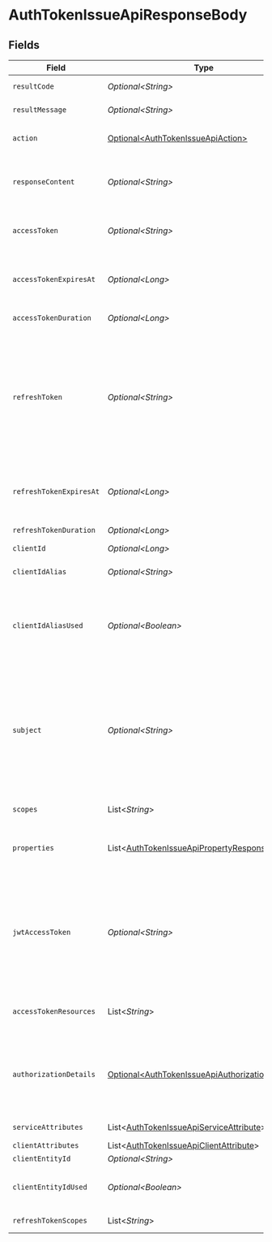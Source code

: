 # AuthTokenIssueApiResponseBody


## Fields

| Field                                                                                                                                                                                                                                                                                                                                                                                                    | Type                                                                                                                                                                                                                                                                                                                                                                                                     | Required                                                                                                                                                                                                                                                                                                                                                                                                 | Description                                                                                                                                                                                                                                                                                                                                                                                              |
| -------------------------------------------------------------------------------------------------------------------------------------------------------------------------------------------------------------------------------------------------------------------------------------------------------------------------------------------------------------------------------------------------------- | -------------------------------------------------------------------------------------------------------------------------------------------------------------------------------------------------------------------------------------------------------------------------------------------------------------------------------------------------------------------------------------------------------- | -------------------------------------------------------------------------------------------------------------------------------------------------------------------------------------------------------------------------------------------------------------------------------------------------------------------------------------------------------------------------------------------------------- | -------------------------------------------------------------------------------------------------------------------------------------------------------------------------------------------------------------------------------------------------------------------------------------------------------------------------------------------------------------------------------------------------------- |
| `resultCode`                                                                                                                                                                                                                                                                                                                                                                                             | *Optional\<String>*                                                                                                                                                                                                                                                                                                                                                                                      | :heavy_minus_sign:                                                                                                                                                                                                                                                                                                                                                                                       | The code which represents the result of the API call.                                                                                                                                                                                                                                                                                                                                                    |
| `resultMessage`                                                                                                                                                                                                                                                                                                                                                                                          | *Optional\<String>*                                                                                                                                                                                                                                                                                                                                                                                      | :heavy_minus_sign:                                                                                                                                                                                                                                                                                                                                                                                       | A short message which explains the result of the API call.                                                                                                                                                                                                                                                                                                                                               |
| `action`                                                                                                                                                                                                                                                                                                                                                                                                 | [Optional\<AuthTokenIssueApiAction>](../../models/operations/AuthTokenIssueApiAction.md)                                                                                                                                                                                                                                                                                                                 | :heavy_minus_sign:                                                                                                                                                                                                                                                                                                                                                                                       | The next action that the authorization server implementation should take.                                                                                                                                                                                                                                                                                                                                |
| `responseContent`                                                                                                                                                                                                                                                                                                                                                                                        | *Optional\<String>*                                                                                                                                                                                                                                                                                                                                                                                      | :heavy_minus_sign:                                                                                                                                                                                                                                                                                                                                                                                       | The content that the authorization server implementation is to return to the client application.<br/>Its format is JSON.<br/>                                                                                                                                                                                                                                                                            |
| `accessToken`                                                                                                                                                                                                                                                                                                                                                                                            | *Optional\<String>*                                                                                                                                                                                                                                                                                                                                                                                      | :heavy_minus_sign:                                                                                                                                                                                                                                                                                                                                                                                       | The newly issued access token. This parameter is a non-null value only when the value of `action` parameter is `OK`.                                                                                                                                                                                                                                                                                     |
| `accessTokenExpiresAt`                                                                                                                                                                                                                                                                                                                                                                                   | *Optional\<Long>*                                                                                                                                                                                                                                                                                                                                                                                        | :heavy_minus_sign:                                                                                                                                                                                                                                                                                                                                                                                       | The datetime at which the newly issued access token will expire.<br/>The value is represented in milliseconds since the Unix epoch (1970-01-01).<br/>                                                                                                                                                                                                                                                    |
| `accessTokenDuration`                                                                                                                                                                                                                                                                                                                                                                                    | *Optional\<Long>*                                                                                                                                                                                                                                                                                                                                                                                        | :heavy_minus_sign:                                                                                                                                                                                                                                                                                                                                                                                       | The duration of the newly issued access token in seconds.                                                                                                                                                                                                                                                                                                                                                |
| `refreshToken`                                                                                                                                                                                                                                                                                                                                                                                           | *Optional\<String>*                                                                                                                                                                                                                                                                                                                                                                                      | :heavy_minus_sign:                                                                                                                                                                                                                                                                                                                                                                                       | The refresh token. This parameter is a non-null value only when `action` is `OK` and the service supports the refresh token flow.<br/>If `refreshTokenKept` is set to `false`, a new refresh token is issued and the old refresh token used in the refresh token flow<br/>is invalidated. On the contrary, if `refreshTokenKept` is set to `true`, the refresh token itself is not refreshed.<br/>       |
| `refreshTokenExpiresAt`                                                                                                                                                                                                                                                                                                                                                                                  | *Optional\<Long>*                                                                                                                                                                                                                                                                                                                                                                                        | :heavy_minus_sign:                                                                                                                                                                                                                                                                                                                                                                                       | The datetime at which the newly issued refresh token will expire.<br/>The value is represented in milliseconds since the Unix epoch (1970-01-01).<br/>                                                                                                                                                                                                                                                   |
| `refreshTokenDuration`                                                                                                                                                                                                                                                                                                                                                                                   | *Optional\<Long>*                                                                                                                                                                                                                                                                                                                                                                                        | :heavy_minus_sign:                                                                                                                                                                                                                                                                                                                                                                                       | The duration of the newly issued refresh token in seconds.                                                                                                                                                                                                                                                                                                                                               |
| `clientId`                                                                                                                                                                                                                                                                                                                                                                                               | *Optional\<Long>*                                                                                                                                                                                                                                                                                                                                                                                        | :heavy_minus_sign:                                                                                                                                                                                                                                                                                                                                                                                       | The client ID.                                                                                                                                                                                                                                                                                                                                                                                           |
| `clientIdAlias`                                                                                                                                                                                                                                                                                                                                                                                          | *Optional\<String>*                                                                                                                                                                                                                                                                                                                                                                                      | :heavy_minus_sign:                                                                                                                                                                                                                                                                                                                                                                                       | The client ID alias. If the client did not have an alias, this parameter is `null`.<br/>                                                                                                                                                                                                                                                                                                                 |
| `clientIdAliasUsed`                                                                                                                                                                                                                                                                                                                                                                                      | *Optional\<Boolean>*                                                                                                                                                                                                                                                                                                                                                                                     | :heavy_minus_sign:                                                                                                                                                                                                                                                                                                                                                                                       | The flag which indicates whether the client ID alias was used when the token request was made.<br/>`true` if the client ID alias was used when the token request was made.<br/>                                                                                                                                                                                                                          |
| `subject`                                                                                                                                                                                                                                                                                                                                                                                                | *Optional\<String>*                                                                                                                                                                                                                                                                                                                                                                                      | :heavy_minus_sign:                                                                                                                                                                                                                                                                                                                                                                                       | The subject (= resource owner's ID) of the access token.<br/>Even if an access token has been issued by calling `/api/auth/token` API, this parameter is `null` if the flow of the token request was<br/>[Client Credentials Flow](https://datatracker.ietf.org/doc/html/rfc6749#section-4.4) (`grant_type=client_credentials`) because it means<br/>the access token is not associated with any specific end-user.<br/> |
| `scopes`                                                                                                                                                                                                                                                                                                                                                                                                 | List\<*String*>                                                                                                                                                                                                                                                                                                                                                                                          | :heavy_minus_sign:                                                                                                                                                                                                                                                                                                                                                                                       | The scopes covered by the access token.                                                                                                                                                                                                                                                                                                                                                                  |
| `properties`                                                                                                                                                                                                                                                                                                                                                                                             | List\<[AuthTokenIssueApiPropertyResponse](../../models/operations/AuthTokenIssueApiPropertyResponse.md)>                                                                                                                                                                                                                                                                                                 | :heavy_minus_sign:                                                                                                                                                                                                                                                                                                                                                                                       | The extra properties associated with the access token.<br/>This parameter is `null` when no extra property is associated with the issued access token.<br/>                                                                                                                                                                                                                                              |
| `jwtAccessToken`                                                                                                                                                                                                                                                                                                                                                                                         | *Optional\<String>*                                                                                                                                                                                                                                                                                                                                                                                      | :heavy_minus_sign:                                                                                                                                                                                                                                                                                                                                                                                       | The newly issued access token in JWT format. If the authorization server is configured to issue JWT-based access tokens<br/>(= if the service's `accessTokenSignAlg` value is a non-null value), a JWT-based access token is issued along with the<br/>original random-string one.<br/>                                                                                                                  |
| `accessTokenResources`                                                                                                                                                                                                                                                                                                                                                                                   | List\<*String*>                                                                                                                                                                                                                                                                                                                                                                                          | :heavy_minus_sign:                                                                                                                                                                                                                                                                                                                                                                                       | The target resources of the access token being issued. See "Resource Indicators for OAuth 2.0" for details.<br/>                                                                                                                                                                                                                                                                                         |
| `authorizationDetails`                                                                                                                                                                                                                                                                                                                                                                                   | [Optional\<AuthTokenIssueApiAuthorizationDetails>](../../models/operations/AuthTokenIssueApiAuthorizationDetails.md)                                                                                                                                                                                                                                                                                     | :heavy_minus_sign:                                                                                                                                                                                                                                                                                                                                                                                       | The authorization details. This represents the value of the `authorization_details`<br/>request parameter in the preceding device authorization request which is defined in<br/>"OAuth 2.0 Rich Authorization Requests".<br/>                                                                                                                                                                            |
| `serviceAttributes`                                                                                                                                                                                                                                                                                                                                                                                      | List\<[AuthTokenIssueApiServiceAttribute](../../models/operations/AuthTokenIssueApiServiceAttribute.md)>                                                                                                                                                                                                                                                                                                 | :heavy_minus_sign:                                                                                                                                                                                                                                                                                                                                                                                       | The attributes of this service that the client application belongs to.<br/>                                                                                                                                                                                                                                                                                                                              |
| `clientAttributes`                                                                                                                                                                                                                                                                                                                                                                                       | List\<[AuthTokenIssueApiClientAttribute](../../models/operations/AuthTokenIssueApiClientAttribute.md)>                                                                                                                                                                                                                                                                                                   | :heavy_minus_sign:                                                                                                                                                                                                                                                                                                                                                                                       | The attributes of the client.<br/>                                                                                                                                                                                                                                                                                                                                                                       |
| `clientEntityId`                                                                                                                                                                                                                                                                                                                                                                                         | *Optional\<String>*                                                                                                                                                                                                                                                                                                                                                                                      | :heavy_minus_sign:                                                                                                                                                                                                                                                                                                                                                                                       | The entity ID of the client.<br/>                                                                                                                                                                                                                                                                                                                                                                        |
| `clientEntityIdUsed`                                                                                                                                                                                                                                                                                                                                                                                     | *Optional\<Boolean>*                                                                                                                                                                                                                                                                                                                                                                                     | :heavy_minus_sign:                                                                                                                                                                                                                                                                                                                                                                                       | Flag which indicates whether the entity ID of the client was used when the request for the access token was made.<br/>                                                                                                                                                                                                                                                                                   |
| `refreshTokenScopes`                                                                                                                                                                                                                                                                                                                                                                                     | List\<*String*>                                                                                                                                                                                                                                                                                                                                                                                          | :heavy_minus_sign:                                                                                                                                                                                                                                                                                                                                                                                       | The scopes associated with the refresh token. May be null.<br/>                                                                                                                                                                                                                                                                                                                                          |